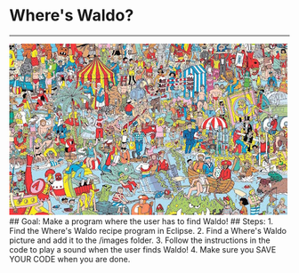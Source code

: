 
# Where's Waldo?
  <hr/>
  <img src="./images/waldo.jpg"/>
## Goal:
   Make a program where the user has to find Waldo!
## Steps:
1. Find the Where's Waldo recipe program in Eclipse.
2. Find a Where's Waldo picture and add it to the /images folder.
3. Follow the instructions in the code to play a sound when the user finds Waldo!
4. Make sure you SAVE YOUR CODE when you are done.
  
 

